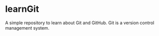 # learnGit
A simple repository to learn about Git and GitHub.
Git is a version control management system.
